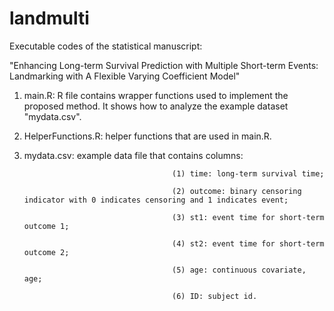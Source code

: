 # landmulti

Executable codes of the statistical manuscript:

"Enhancing Long-term Survival Prediction with Multiple Short-term Events: Landmarking with A Flexible Varying Coefficient Model"

1. main.R: R file contains wrapper functions used to implement the proposed method. It shows how to analyze the example dataset "mydata.csv".

2. HelperFunctions.R: helper functions that are used in main.R.

3. mydata.csv: example data file that contains columns:
   
                                        (1) time: long-term survival time;
   
                                        (2) outcome: binary censoring indicator with 0 indicates censoring and 1 indicates event;
   
                                        (3) st1: event time for short-term outcome 1;
   
                                        (4) st2: event time for short-term outcome 2;
   
                                        (5) age: continuous covariate, age;
   
                                        (6) ID: subject id.

